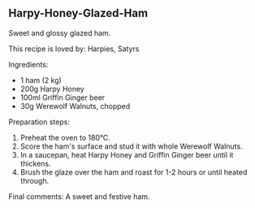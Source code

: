 ## Harpy-Honey-Glazed-Ham
Sweet and glossy glazed ham.

This recipe is loved by: Harpies, Satyrs

Ingredients:

* 1 ham (2 kg)
* 200g Harpy Honey
* 100ml Griffin Ginger beer
* 30g Werewolf Walnuts, chopped

Preparation steps:

1. Preheat the oven to 180°C.
2. Score the ham's surface and stud it with whole Werewolf Walnuts.
3. In a saucepan, heat Harpy Honey and Griffin Ginger beer until it thickens.
4. Brush the glaze over the ham and roast for 1-2 hours or until heated through.

Final comments: A sweet and festive ham.

